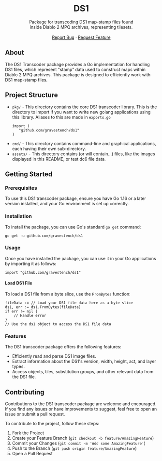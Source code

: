 <!-- PROJECT LOGO -->
<h1 align="center">DS1</h1>
<p align="center">
  Package for transcoding DS1 map-stamp files found 
  <br />
  inside Diablo 2 MPQ archives, representing tilesets.
  <br />
  <br />
  <a href="https://github.com/gravestench/ds1/issues">Report Bug</a>
  ·
  <a href="https://github.com/gravestench/ds1/issues">Request Feature</a>
</p>

<!-- ABOUT THE PROJECT -->
## About

The DS1 Transcoder package provides a Go implementation for handling DS1 files, 
which represent "stamp" data used to construct maps within Diablo 2 MPQ 
archives. This package is designed to efficiently work with DS1 map-stamp files.

## Project Structure
* `pkg/` - This directory contains the core DS1 transcoder library. This is the 
directory to import if you want to write new golang applications using this 
library. Aliases to this are made in `exports.go`
    ```golang
   import (
	   "github.com/gravestench/ds1"
  )
    ```
* `cmd/` - This directory contains command-line and graphical applications, each having their own sub-directory.
* `assets/` - This directory contains (or will contain...) files, like the images displayed in this README, or test dc6 file data.


## Getting Started

### Prerequisites
To use this DS1 transcoder package, ensure you have Go 1.16 or a later version 
installed, and your Go environment is set up correctly.

### Installation
To install the package, you can use Go's standard `go get` command:

```shell
go get -u github.com/gravestench/ds1
```

### Usage
Once you have installed the package, you can use it in your Go applications by 
importing it as follows:

```golang
import "github.com/gravestench/ds1"
```

#### Load DS1 File
To load a DS1 file from a byte slice, use the `FromBytes` function:

```golang
fileData := // Load your DS1 file data here as a byte slice
ds1, err := ds1.FromBytes(fileData)
if err != nil {
    // Handle error
}
// Use the ds1 object to access the DS1 file data
```

### Features
The DS1 transcoder package offers the following features:
- Efficiently read and parse DS1 image files.
- Extract information about the DS1's version, width, height, act, and layer types.
- Access objects, tiles, substitution groups, and other relevant data from the DS1 file.

<!-- CONTRIBUTING -->
## Contributing

Contributions to the DS1 transcoder package are welcome and encouraged. If you find any issues or have improvements to suggest, feel free to open an issue or submit a pull request.

To contribute to the project, follow these steps:

1. Fork the Project
2. Create your Feature Branch (`git checkout -b feature/AmazingFeature`)
3. Commit your Changes (`git commit -m 'Add some AmazingFeature'`)
4. Push to the Branch (`git push origin feature/AmazingFeature`)
5. Open a Pull Request

<!-- MARKDOWN LINKS & IMAGES -->
[ds1]: https://github.com/gravestench/ds1